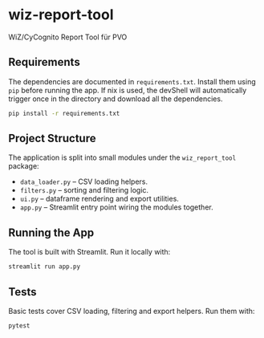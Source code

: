 # wiz-report-tool

WiZ/CyCognito Report Tool für PVO

## Requirements

The dependencies are documented in `requirements.txt`. Install them using `pip`
before running the app. If nix is used, the devShell will automatically trigger
once in the directory and download all the dependencies.

```bash
pip install -r requirements.txt
```

## Project Structure

The application is split into small modules under the `wiz_report_tool` package:

- `data_loader.py` – CSV loading helpers.
- `filters.py` – sorting and filtering logic.
- `ui.py` – dataframe rendering and export utilities.
- `app.py` – Streamlit entry point wiring the modules together.

## Running the App

The tool is built with Streamlit. Run it locally with:

```bash
streamlit run app.py
```

## Tests

Basic tests cover CSV loading, filtering and export helpers. Run them with:

```bash
pytest
```
